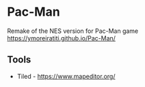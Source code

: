 # Pac-Man

Remake of the NES version for Pac-Man game
https://ymoreiratiti.github.io/Pac-Man/

## Tools

- Tiled - https://www.mapeditor.org/
